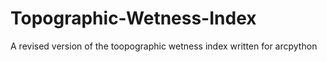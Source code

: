Topographic-Wetness-Index
=========================

A revised version of the toopographic wetness index written for arcpython
